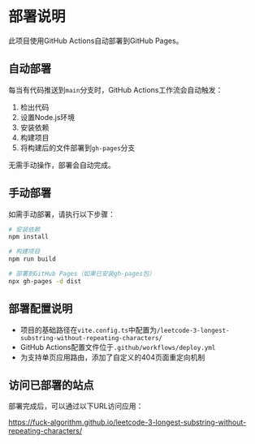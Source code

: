 # 部署说明

此项目使用GitHub Actions自动部署到GitHub Pages。

## 自动部署

每当有代码推送到`main`分支时，GitHub Actions工作流会自动触发：

1. 检出代码
2. 设置Node.js环境
3. 安装依赖
4. 构建项目
5. 将构建后的文件部署到`gh-pages`分支

无需手动操作，部署会自动完成。

## 手动部署

如需手动部署，请执行以下步骤：

```bash
# 安装依赖
npm install

# 构建项目
npm run build

# 部署到GitHub Pages（如果已安装gh-pages包）
npx gh-pages -d dist
```

## 部署配置说明

- 项目的基础路径在`vite.config.ts`中配置为`/leetcode-3-longest-substring-without-repeating-characters/`
- GitHub Actions配置文件位于`.github/workflows/deploy.yml`
- 为支持单页应用路由，添加了自定义的404页面重定向机制

## 访问已部署的站点

部署完成后，可以通过以下URL访问应用：

https://fuck-algorithm.github.io/leetcode-3-longest-substring-without-repeating-characters/ 